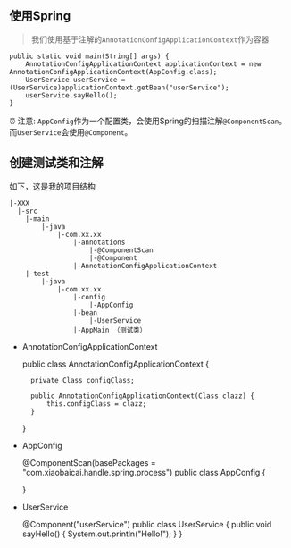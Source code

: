 ## 使用Spring

>我们使用基于注解的`AnnotationConfigApplicationContext`作为容器

    public static void main(String[] args) {
        AnnotationConfigApplicationContext applicationContext = new AnnotationConfigApplicationContext(AppConfig.class);
        UserService userService = (UserService)applicationContext.getBean("userService");
        userService.sayHello();
    }

⏰ 注意: `AppConfig`作为一个配置类，会使用Spring的扫描注解`@ComponentScan`。而`UserService`会使用`@Component`。  

## 创建测试类和注解
如下，这是我的项目结构
    
    |-XXX
      |-src
        |-main
            |-java
                |-com.xx.xx
                    |-annotations
                        |-@ComponentScan
                        |-@Component
                    |-AnnotationConfigApplicationContext
        |-test
            |-java
                |-com.xx.xx
                    |-config
                        |-AppConfig
                    |-bean
                        |-UserService
                    |-AppMain （测试类）

* AnnotationConfigApplicationContext

        
    public class AnnotationConfigApplicationContext {
    
        private Class configClass;

        public AnnotationConfigApplicationContext(Class clazz) {
            this.configClass = clazz;
        }

    }

* AppConfig

    
    @ComponentScan(basePackages = "com.xiaobaicai.handle.spring.process")
    public class AppConfig {


    }

* UserService

      
    @Component("userService")
    public class UserService {
        public void sayHello() {
          System.out.println("Hello!");
        }
    }
